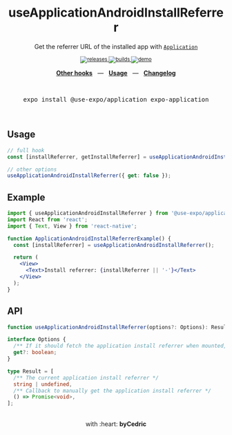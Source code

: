 <div align="center">  
    <h1>useApplicationAndroidInstallReferrer</h1>  
    <p>Get the referrer URL of the installed app with <a href="https://docs.expo.io/versions/latest/sdk/application/"><code>Application</code></a></p>  
    <sup>  
        <a href="https://github.com/bycedric/use-expo/releases">  
            <img src="https://img.shields.io/github/release/byCedric/use-expo/all.svg?style=flat-square" alt="releases" />  
        </a>  
        <a href="https://github.com/bycedric/use-expo/actions">  
            <img src="https://img.shields.io/github/workflow/status/byCedric/use-expo/Packages/master.svg?style=flat-square" alt="builds" />  
        </a>  
        <a href="https://exp.host/@bycedric/use-expo">  
            <img src="https://img.shields.io/badge/demo-expo.io-lightgrey.svg?style=flat-square" alt="demo" />  
        </a>  
    </sup>  
    <br />  
    <p align="center">  
        <a href="https://github.com/byCedric/use-expo#readme"><b>Other hooks</b></a>  
        &nbsp;&nbsp;&mdash;&nbsp;&nbsp;  
        <a href="https://github.com/byCedric/use-expo#usage"><b>Usage</b></a>  
        &nbsp;&nbsp;&mdash;&nbsp;&nbsp;  
        <a href="https://github.com/byCedric/use-expo/blob/master/CHANGELOG.md"><b>Changelog</b></a>  
    </p>  
    <br />  
    <pre>expo install @use-expo/application expo-application</pre>  
    <br />  
</div>  

## Usage

```jsx
// full hook
const [installReferrer, getInstallReferrer] = useApplicationAndroidInstallReferrer();

// other options
useApplicationAndroidInstallReferrer({ get: false });
```

## Example  
  
```jsx  
import { useApplicationAndroidInstallReferrer } from '@use-expo/application';
import React from 'react';
import { Text, View } from 'react-native';

function ApplicationAndroidInstallReferrerExample() {  
  const [installReferrer] = useApplicationAndroidInstallReferrer();

  return (
    <View>
      <Text>Install referrer: {installReferrer || '-'}</Text>
    </View>
  );
}
```

## API

```ts
function useApplicationAndroidInstallReferrer(options?: Options): Result;

interface Options {
  /** If it should fetch the application install referrer when mounted, defaults to `true` */
  get?: boolean;
}

type Result = [
  /** The current application install referrer */
  string | undefined,
  /** Callback to manually get the application install referrer */
  () => Promise<void>,
];  
```

<div align="center">
    <br />
    with :heart: <strong>byCedric</strong>
    <br />
</div>
